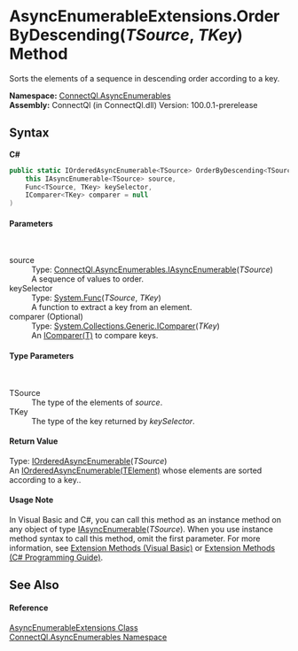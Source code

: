 # AsyncEnumerableExtensions.OrderByDescending(*TSource*, *TKey*) Method 
 

Sorts the elements of a sequence in descending order according to a key.

**Namespace:**&nbsp;<a href="N_ConnectQl_AsyncEnumerables">ConnectQl.AsyncEnumerables</a><br />**Assembly:**&nbsp;ConnectQl (in ConnectQl.dll) Version: 100.0.1-prerelease

## Syntax

**C#**<br />
``` C#
public static IOrderedAsyncEnumerable<TSource> OrderByDescending<TSource, TKey>(
	this IAsyncEnumerable<TSource> source,
	Func<TSource, TKey> keySelector,
	IComparer<TKey> comparer = null
)

```


#### Parameters
&nbsp;<dl><dt>source</dt><dd>Type: <a href="T_ConnectQl_AsyncEnumerables_IAsyncEnumerable_1">ConnectQl.AsyncEnumerables.IAsyncEnumerable</a>(*TSource*)<br />A sequence of values to order.</dd><dt>keySelector</dt><dd>Type: <a href="http://msdn2.microsoft.com/en-us/library/bb549151" target="_blank">System.Func</a>(*TSource*, *TKey*)<br />A function to extract a key from an element.</dd><dt>comparer (Optional)</dt><dd>Type: <a href="http://msdn2.microsoft.com/en-us/library/8ehhxeaf" target="_blank">System.Collections.Generic.IComparer</a>(*TKey*)<br />An <a href="http://msdn2.microsoft.com/en-us/library/8ehhxeaf" target="_blank">IComparer(T)</a> to compare keys.</dd></dl>

#### Type Parameters
&nbsp;<dl><dt>TSource</dt><dd>The type of the elements of *source*.</dd><dt>TKey</dt><dd>The type of the key returned by *keySelector*.</dd></dl>

#### Return Value
Type: <a href="T_ConnectQl_AsyncEnumerables_IOrderedAsyncEnumerable_1">IOrderedAsyncEnumerable</a>(*TSource*)<br />An <a href="T_ConnectQl_AsyncEnumerables_IOrderedAsyncEnumerable_1">IOrderedAsyncEnumerable(TElement)</a> whose elements are sorted according to a key..

#### Usage Note
In Visual Basic and C#, you can call this method as an instance method on any object of type <a href="T_ConnectQl_AsyncEnumerables_IAsyncEnumerable_1">IAsyncEnumerable</a>(*TSource*). When you use instance method syntax to call this method, omit the first parameter. For more information, see <a href="http://msdn.microsoft.com/en-us/library/bb384936.aspx">Extension Methods (Visual Basic)</a> or <a href="http://msdn.microsoft.com/en-us/library/bb383977.aspx">Extension Methods (C# Programming Guide)</a>.

## See Also


#### Reference
<a href="T_ConnectQl_AsyncEnumerables_AsyncEnumerableExtensions">AsyncEnumerableExtensions Class</a><br /><a href="N_ConnectQl_AsyncEnumerables">ConnectQl.AsyncEnumerables Namespace</a><br />